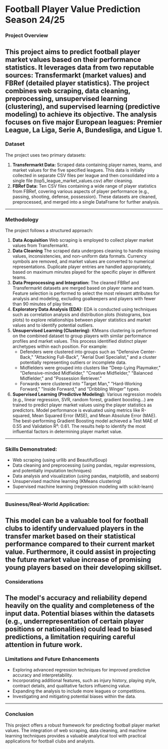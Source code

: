 # Football Player Value Prediction Season 24/25

### **Project Overview**

This project aims to predict football player market values based on their performance statistics. It leverages data from two reputable sources: Transfermarkt (market values) and FBRef (detailed player statistics). The project combines web scraping, data cleaning, preprocessing, unsupervised learning (clustering), and supervised learning (predictive modeling) to achieve its objective. The analysis focuses on five major European leagues: Premier League, La Liga, Serie A, Bundesliga, and Ligue 1.
---
### **Dataset**

The project uses two primary datasets:

1.  **Transfermarkt Data:** Scraped data containing player names, teams, and market values for the five specified leagues. This data is initially collected in separate CSV files per league and then consolidated into a single file (top5_league_market_values.csv) after cleaning.
2.  **FBRef Data:** Ten CSV files containing a wide range of player statistics from FBRef, covering various aspects of player performance (e.g., passing, shooting, defense, possession). These datasets are cleaned, preprocessed, and merged into a single DataFrame for further analysis.
---
### **Methodology**

The project follows a structured approach:

1.  **Data Acquisition** Web scraping is employed to collect player market values from Transfermarkt.
2.  **Data Cleaning** The scraped data undergoes cleaning to handle missing values, inconsistencies, and non-uniform data formats. Currency symbols are removed, and market values are converted to numerical representations. Duplicate player entries are handled appropriately, based on maximum minutes played for the specific player in different teams.
3.  **Data Preprocessing and Integration:** The cleaned FBRef and Transfermarkt datasets are merged based on player name and team. Feature selection is performed to select the most relevant attributes for analysis and modeling, excluding goalkeepers and players with fewer than 90 minutes of play time.
4.  **Exploratory Data Analysis (EDA):** EDA is conducted using techniques such as correlation analysis and distribution plots (histograms, box plots) to explore relationships between player statistics and market values and to identify potential outliers.
5.  **Unsupervised Learning (Clustering):** KMeans clustering is performed on the combined dataset to group players with similar performance profiles and market values. This process identified distinct player archetypes within each position. For example:
    *   Defenders were clustered into groups such as "Defensive Center-Back," "Attacking Full-Back", "Aerial Duel Specialist," and a cluster potentially representing outliers or incomplete data.
    *   Midfielders were grouped into clusters like "Deep-Lying Playmaker," "Defensive-minded Midfielder," "Creative Midfielder," "Balanced Midfielder," and "Possession Retriever."
    *   Forwards were clustered into "Target Man," "Hard-Working Forward," "Inside Forward," and "Dribbling Winger" types.
6.  **Supervised Learning (Predictive Modeling):** Various regression models (e.g., linear regression, SVR, random forest, gradient boosting...) are trained to predict player market values using the player statistics as predictors. Model performance is evaluated using metrics like R-squared, Mean Squared Error (MSE), and Mean Absolute Error (MAE). The best-performing Gradient Boosting model achieved a Test MAE of 0.55 and Validation R²: 0.61. The results help to identify the most influential factors in determining player market value.
---
### **Skills Demonstrated:**

*   Web scraping (using urllib and BeautifulSoup)
*   Data cleaning and preprocessing (using pandas, regular expressions, and potentially imputation techniques)
*   Data analysis and visualization (using pandas, matplotlib, and seaborn)
*   Unsupervised machine learning (KMeans clustering)
*   Supervised machine learning (regression modeling with scikit-learn)
---
### **Business/Real-World Application:**

This model can be a valuable tool for football clubs to identify undervalued players in the transfer market based on their statistical performance compared to their current market value. Furthermore, it could assist in projecting the future market value increase of promising young players based on their developing skillset.
---
### **Considerations**

The model's accuracy and reliability depend heavily on the quality and completeness of the input data. Potential biases within the datasets (e.g., underrepresentation of certain player positions or nationalities) could lead to biased predictions, a limitation requiring careful attention in future work.
---
### **Limitations and Future Enhancements**

*   Exploring advanced regression techniques for improved predictive accuracy and interpretability.
*   Incorporating additional features, such as injury history, playing style, contract details, and qualitative factors influencing value.
*   Expanding the analysis to include more leagues or competitions.
*   Investigating and mitigating potential biases within the data.
---
### **Conclusion**

This project offers a robust framework for predicting football player market values. The integration of web scraping, data cleaning, and machine learning techniques provides a valuable analytical tool with practical applications for football clubs and analysts.
